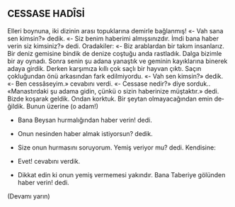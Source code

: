 ## CESSASE HADÎSİ

Elleri boynuna, iki dizinin arası topukla­rına demirle bağlanmış! «- Vah sana sen kimsin?» dedik. «- Siz benim haberimi almışsınızdır. İmdi bana haber verin siz kim­siniz?» dedi. Oradakiler: «- Biz arablardan bir takım insanlarız. Bir deniz gemisine bin­dik de denize coştuğu anda rastladık. Dalga bizimle bir ay oynadı. Sonra senin şu adana yanaştık ve geminin kayıklarına binerek ada­ya girdik. Derken karşımıza kıllı çok saçlı bir hayvan çıktı. Saçın çokluğundan önü arka­sından fark edilmiyordu. «- Vah sen kimsin?» dedik. «- Ben cessâseyim.» cevabını verdi. «- Cessase nedir?» diye sorduk.. «Manastır­daki şu adama gidin, çünkü o sizin haberinize müştaktır.» dedi. Bizde koşarak geldik. Ondan korktuk. Bir şeytan olmayacağından emin de­ğildik. Bunun üzerine (o adam!)

- Bana Beysan hurmalığından haber ve­rin! dedi.

- Onun nesinden haber almak istiyor­sun? dedik.

- Size onun hurmasını soruyorum. Ye­miş veriyor mu? dedi. Kendisine:

- Evet! cevabını verdik.

- Dikkat edin ki onun yemiş vermemesi yakındır. Bana Taberiye gölünden haber verin! dedi.

(Devamı yarın)
